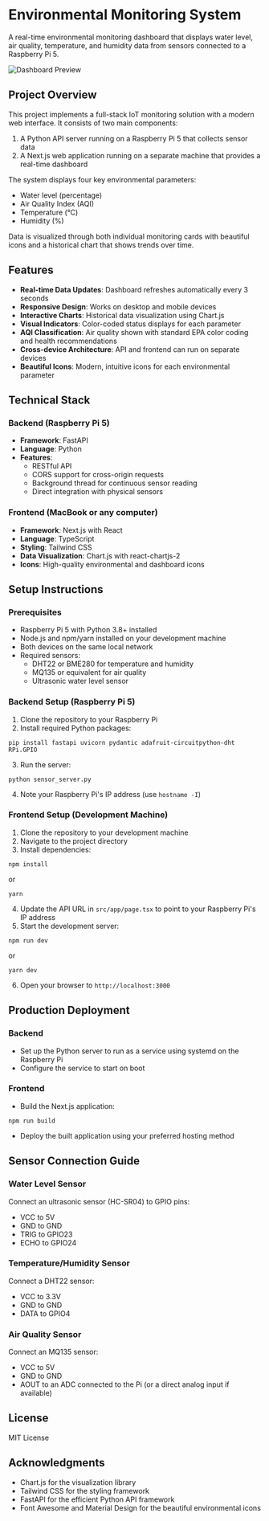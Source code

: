 # Environmental Monitoring System

A real-time environmental monitoring dashboard that displays water level, air quality, temperature, and humidity data from sensors connected to a Raspberry Pi 5.

![Dashboard Preview](https://via.placeholder.com/800x450)

## Project Overview

This project implements a full-stack IoT monitoring solution with a modern web interface. It consists of two main components:

1. A Python API server running on a Raspberry Pi 5 that collects sensor data
2. A Next.js web application running on a separate machine that provides a real-time dashboard

The system displays four key environmental parameters:
* Water level (percentage)
* Air Quality Index (AQI)
* Temperature (°C)
* Humidity (%)

Data is visualized through both individual monitoring cards with beautiful icons and a historical chart that shows trends over time.

## Features

* **Real-time Data Updates**: Dashboard refreshes automatically every 3 seconds
* **Responsive Design**: Works on desktop and mobile devices
* **Interactive Charts**: Historical data visualization using Chart.js
* **Visual Indicators**: Color-coded status displays for each parameter
* **AQI Classification**: Air quality shown with standard EPA color coding and health recommendations
* **Cross-device Architecture**: API and frontend can run on separate devices
* **Beautiful Icons**: Modern, intuitive icons for each environmental parameter

## Technical Stack

### Backend (Raspberry Pi 5)
* **Framework**: FastAPI
* **Language**: Python
* **Features**:
   * RESTful API
   * CORS support for cross-origin requests
   * Background thread for continuous sensor reading
   * Direct integration with physical sensors

### Frontend (MacBook or any computer)
* **Framework**: Next.js with React
* **Language**: TypeScript
* **Styling**: Tailwind CSS
* **Data Visualization**: Chart.js with react-chartjs-2
* **Icons**: High-quality environmental and dashboard icons

## Setup Instructions

### Prerequisites
* Raspberry Pi 5 with Python 3.8+ installed
* Node.js and npm/yarn installed on your development machine
* Both devices on the same local network
* Required sensors:
  * DHT22 or BME280 for temperature and humidity
  * MQ135 or equivalent for air quality
  * Ultrasonic water level sensor

### Backend Setup (Raspberry Pi 5)
1. Clone the repository to your Raspberry Pi
2. Install required Python packages:

```
pip install fastapi uvicorn pydantic adafruit-circuitpython-dht RPi.GPIO
```

3. Run the server:

```
python sensor_server.py
```

4. Note your Raspberry Pi's IP address (use `hostname -I`)

### Frontend Setup (Development Machine)
1. Clone the repository to your development machine
2. Navigate to the project directory
3. Install dependencies:

```
npm install
```

or

```
yarn
```

4. Update the API URL in `src/app/page.tsx` to point to your Raspberry Pi's IP address
5. Start the development server:

```
npm run dev
```

or

```
yarn dev
```

6. Open your browser to `http://localhost:3000`

## Production Deployment

### Backend
* Set up the Python server to run as a service using systemd on the Raspberry Pi
* Configure the service to start on boot

### Frontend
* Build the Next.js application:

```
npm run build
```

* Deploy the built application using your preferred hosting method

## Sensor Connection Guide

### Water Level Sensor
Connect an ultrasonic sensor (HC-SR04) to GPIO pins:
- VCC to 5V
- GND to GND
- TRIG to GPIO23
- ECHO to GPIO24

### Temperature/Humidity Sensor
Connect a DHT22 sensor:
- VCC to 3.3V
- GND to GND
- DATA to GPIO4

### Air Quality Sensor
Connect an MQ135 sensor:
- VCC to 5V
- GND to GND
- AOUT to an ADC connected to the Pi (or a direct analog input if available)

## License

MIT License

## Acknowledgments

* Chart.js for the visualization library
* Tailwind CSS for the styling framework
* FastAPI for the efficient Python API framework
* Font Awesome and Material Design for the beautiful environmental icons
